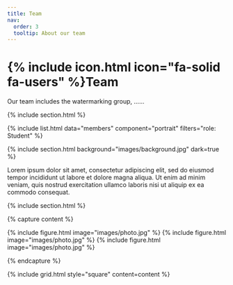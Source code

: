 ```yaml
---
title: Team
nav:
  order: 3
  tooltip: About our team
---
```


# {% include icon.html icon="fa-solid fa-users" %}Team

Our team includes the watermarking group, ……

{% include section.html %}

{% include list.html data="members" component="portrait" filters="role: Student" %}

{% include section.html background="images/background.jpg" dark=true %}

Lorem ipsum dolor sit amet, consectetur adipiscing elit, sed do eiusmod tempor
incididunt ut labore et dolore magna aliqua. Ut enim ad minim veniam, quis
nostrud exercitation ullamco laboris nisi ut aliquip ex ea commodo consequat.

{% include section.html %}

{% capture content %}

{% include figure.html image="images/photo.jpg" %}
{% include figure.html image="images/photo.jpg" %}
{% include figure.html image="images/photo.jpg" %}

{% endcapture %}

{% include grid.html style="square" content=content %}
